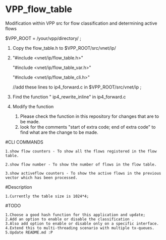 # VPP_flow_table

Modification within VPP src for flow classification and determining active flows

$VPP_ROOT = /your/vpp/directory/ ;

1. Copy the flow_table.h to $VPP_ROOT/src/vnet/ip/

2. "#include <vnet/ip/flow_table.h>"

   "#include <vnet/ip/flow_table_var.h>"

   "#include <vnet/ip/flow_table_cli.h>"
   
   //add these lines to ip4_forward.c in $VPP_ROOT/src/vnet/ip ;

3. Find the function " ip4_rewrite_inline" in ip4_forward.c

4. Modify the function
    1. Please check the function in this repository for changes that are to be made.
    2. look for the comments "start of extra code; end of extra code" to find what are the change to be made.

#CLI COMMANDS

    1.show flow counters - To show all the flows registered in the flow table.

    2.show flow number - To show the number of flows in the flow table.

    3.show activeflow counters - To show the active flows in the previous vector which has been processed.

#Description

    1.Currently the table size is 1024*4;    

#TODO

    1.Choose a good hash function for this application and update;
    2.Add an option to enable or disable the classification .
    3.Also add option to enable or disable only on a specific interface.
    4.Extend this to multi-threading scenario with multiple tx-queues.
    5.Update README.md :P 

